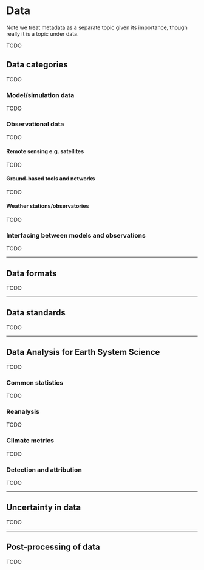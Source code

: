 # Data

Note we treat metadata as a separate topic given its importance, though really it is a topic under data.

TODO

## Data categories

TODO

###  Model/simulation data

TODO

###  Observational data

TODO

#### Remote sensing e.g. satellites

TODO

#### Ground-based tools and networks

TODO

#### Weather stations/observatories

TODO

### Interfacing between models and observations

TODO

***

## Data formats

TODO

***

## Data standards

TODO

***

## Data Analysis for Earth System Science

TODO

### Common statistics

TODO

### Reanalysis

TODO

### Climate metrics

TODO

### Detection and attribution

TODO

***

## Uncertainty in data

TODO

***

## Post-processing of data

TODO
